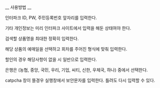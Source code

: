 

__ 사용방법 __

인터파크 ID, PW, 주민등록번호 앞자리를 입력한다.

기타 개인정보는 미리 인터파크 사이트에서 입력을 해둔 상태여야 한다.

검색할 상품명을 최대한 정확히 입력한다.

해당 상품의 예매일을 선택하고 회차를 주어진 형식에 맞춰 입력한다.

할인의 경우 해당사항이 없을 시 일반으로 입력한다.

은행은 (농협, 중앙, 국민, 우리, 기업, 씨티, 신한, 우체국, 하나) 중에서 선택한다.

catpcha 창이 뜰경우 실행창에서 보안문자를 입력한다. 틀려도 다시 입력할 수 있다.

